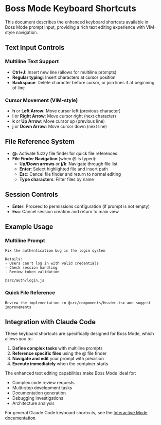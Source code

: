 # Boss Mode Keyboard Shortcuts

This document describes the enhanced keyboard shortcuts available in Boss Mode prompt input, providing a rich text editing experience with VIM-style navigation.

## Text Input Controls

### Multiline Text Support

- **Ctrl+J**: Insert new line (allows for multiline prompts)
- **Regular typing**: Insert characters at cursor position
- **Backspace**: Delete character before cursor, or join lines if at beginning of line

### Cursor Movement (VIM-style)

- **h** or **Left Arrow**: Move cursor left (previous character)
- **l** or **Right Arrow**: Move cursor right (next character)
- **k** or **Up Arrow**: Move cursor up (previous line)
- **j** or **Down Arrow**: Move cursor down (next line)

## File Reference System

- **@**: Activate fuzzy file finder for quick file references
- **File Finder Navigation** (when @ is typed):
  - **Up/Down arrows** or **j/k**: Navigate through file list
  - **Enter**: Select highlighted file and insert path
  - **Esc**: Cancel file finder and return to normal editing
  - **Type characters**: Filter files by name

## Session Controls

- **Enter**: Proceed to permissions configuration (if prompt is not empty)
- **Esc**: Cancel session creation and return to main view

## Example Usage

### Multiline Prompt

```
Fix the authentication bug in the login system

Details:
- Users can't log in with valid credentials
- Check session handling
- Review token validation

@src/auth/login.js
```

### Quick File Reference

```
Review the implementation in @src/components/Header.tsx and suggest improvements
```

## Integration with Claude Code

These keyboard shortcuts are specifically designed for Boss Mode, which allows you to:

1. **Define complex tasks** with multiline prompts
2. **Reference specific files** using the @ file finder
3. **Navigate and edit** your prompt with precision
4. **Execute immediately** when the container starts

The enhanced text editing capabilities make Boss Mode ideal for:

- Complex code review requests
- Multi-step development tasks
- Documentation generation
- Debugging investigations
- Architecture analysis

For general Claude Code keyboard shortcuts, see the [Interactive Mode documentation](https://docs.anthropic.com/en/docs/claude-code/interactive-mode).
